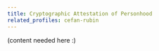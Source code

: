 ```yaml
---
title: Cryptographic Attestation of Personhood
related_profiles: cefan-rubin
---
```


(content needed here :)